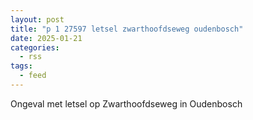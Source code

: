 ```yaml
---
layout: post
title: "p 1 27597 letsel zwarthoofdseweg oudenbosch"
date: 2025-01-21
categories: 
  - rss
tags: 
  - feed
---
```


Ongeval met letsel op Zwarthoofdseweg in Oudenbosch
